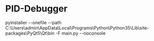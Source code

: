 # PID-Debugger

pyinstaller --onefile --path C:\Users\admin\AppData\Local\Programs\Python\Python35\Lib\site-packages\PyQt5\Qt\bin -F main.py --noconsole